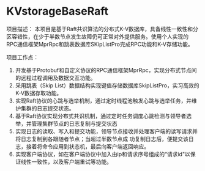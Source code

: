 # KVstorageBaseRaft
项目描述：
本项目是基于Raft共识算法的分布式K-V数据库，具备线性一致性和分区容错性，在少于半数节点发生故障仍可正常对外提供服务。使用个人实现的RPC通信框架MprRpc和跳表数据库SKipListPro完成RPC功能和K-V存储功能。

项目工作点：
1. 开发基于Protobuf和自定义协议的RPC通信框架MprRpc，实现分布式节点间的远程过程调用及数据交互功能。
2. 采用跳表（Skip List）数据结构实现键值存储数据库SkipListPro，实习高效的K-V数据存取功能。
3. 实现Raft协议的心跳与选举机制，通过定时线程池触发心跳与选举任务，并维护集群的日志提交状态。
3. 基于Raft协议实现分布式共识机制，通过定时任务调度心跳检测与领导者选举，并管理集群节点的日志复制与提交状态
4. 实现日志的读取、写入和提交功能，领导节点接收并处理客户端的读写请求并将日志复制到各跟随者节点；当超过半数节点成
功复制日志后，便提交该日志，接着将命令应用到状态机，最后向客户端返回响应。
5. 实现客户端协议，如在客户端协议中加入由ip和请求序号组成的“请求id"以保证线性一致性，以及客户端重试等功能。

